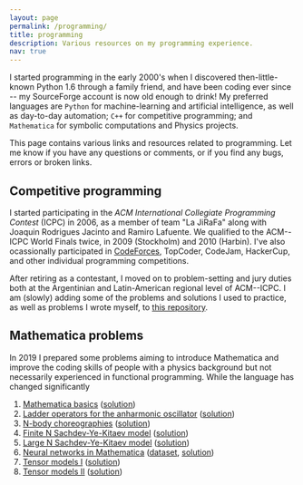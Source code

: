 ```yaml
---
layout: page
permalink: /programming/
title: programming
description: Various resources on my programming experience.
nav: true
---
```


I started programming in the early 2000's when I discovered then-little-known Python 1.6 through a family friend, and have been coding ever since -- my SourceForge account is now old enough to drink! My preferred languages are `Python` for machine-learning and artificial intelligence, as well as day-to-day automation; `C++` for competitive programming; and `Mathematica` for symbolic computations and Physics projects.

This page contains various links and resources related to programming. Let me know if you have any questions or comments, or if you find any bugs, errors or broken links.

## Competitive programming

I started participating in the _ACM International Collegiate Programming Contest_ (ICPC) in 2006, as a member of team "La JiRaFa" along with Joaquin Rodrigues Jacinto and Ramiro Lafuente. We qualified to the ACM--ICPC World Finals twice, in 2009 (Stockholm) and 2010 (Harbin). I've also ocassionally participated in [CodeForces](https://codeforces.com/profile/fidels), TopCoder, CodeJam, HackerCup, and other individual programming competitions.

After retiring as a contestant, I moved on to problem-setting and jury duties both at the Argentinian and Latin-American regional level of ACM--ICPC. I am (slowly) adding some of the problems and solutions I used to practice, as well as problems I wrote myself, to [this repository](https://github.com/fidel-schaposnik/icpc-solutions). 

## Mathematica problems

In 2019 I prepared some problems aiming to introduce Mathematica and improve the coding skills of people with a physics background but not necessarily experienced in functional programming. While the language has changed significantly 

1. [Mathematica basics](/assets/pdf/1%20-%20Basics.pdf) ([solution](/assets/other/1%20-%20Basics.nb))
2. [Ladder operators for the anharmonic oscillator](/assets/pdf/2%20-%20Ladder%20Operators.pdf) ([solution](/assets/other/2%20-%20Ladder%20Operators.nb))
3. [N-body choreographies](/assets/pdf/3%20-%20Choreographies.pdf) ([solution](/assets/other/3%20-%20Choreographies.nb))
4. [Finite N Sachdev-Ye-Kitaev model](/assets/pdf/4%20-%20Finite%20N%20SYK.pdf) ([solution](/assets/other/4%20-%20Finite%20N%20SYK.nb))
5. [Large N Sachdev-Ye-Kitaev model](/assets/pdf/5%20-%20Large%20N%20SYK.pdf) ([solution](/assets/other/5%20-%20Large%20N%20SYK.nb))
6. [Neural networks in Mathematica](/assets/pdf/6%20-%20Neural%20Networks.pdf) ([dataset](/assets/other/6%20-%20Neural%20Networks.zip), [solution](/assets/other/6%20-%20Neural%20Networks.nb))
7. [Tensor models I](/assets/pdf/7%20-%20Graph%20Games%20I.pdf) ([solution](/assets/other/7%20-%20Graph%20Games%20I.nb))
8. [Tensor models II](/assets/pdf/8%20-%20Graph%20Games%20II.pdf) ([solution](/assets/other/8%20-%20Graph%20Games%20II.nb))